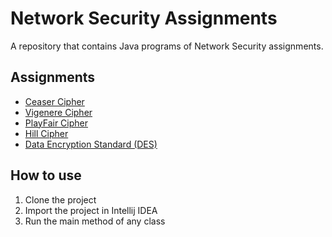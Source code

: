 # Network Security Assignments

A repository that contains Java programs of Network Security assignments.

## Assignments
- [Ceaser Cipher](https://github.com/Grandolf49/network-security-assignments/blob/master/src/com/chinmay/CeaserCipher.java)
- [Vigenere Cipher](https://github.com/Grandolf49/network-security-assignments/blob/master/src/com/chinmay/VigenereCipher.java)
- [PlayFair Cipher](https://github.com/Grandolf49/network-security-assignments/blob/master/src/com/chinmay/PlayFairCipher.java)
- [Hill Cipher](https://github.com/Grandolf49/network-security-assignments/blob/master/src/com/chinmay/HillCipher.java)
- [Data Encryption Standard (DES)](https://github.com/Grandolf49/network-security-assignments/blob/master/src/com/chinmay/des/DES.java)

## How to use
1. Clone the project
2. Import the project in Intellij IDEA
3. Run the main method of any class
